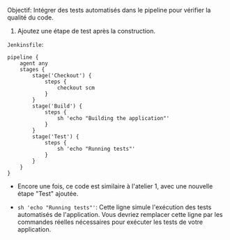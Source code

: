 Objectif: Intégrer des tests automatisés dans le pipeline pour vérifier la qualité du code.

1. Ajoutez une étape de test après la construction.

`Jenkinsfile`:


```Jenkinsfile
pipeline {
    agent any
    stages {
        stage('Checkout') {
            steps {
                checkout scm
            }
        }
        stage('Build') {
            steps {
                sh 'echo "Building the application"'
            }
        }
        stage('Test') {
            steps {
                sh 'echo "Running tests"'
            }
        }
    }
}

```

- Encore une fois, ce code est similaire à l'atelier 1, avec une nouvelle étape "Test" ajoutée.
    
- `sh 'echo "Running tests"'`: Cette ligne simule l'exécution des tests automatisés de l'application. Vous devriez remplacer cette ligne par les commandes réelles nécessaires pour exécuter les tests de votre application.
